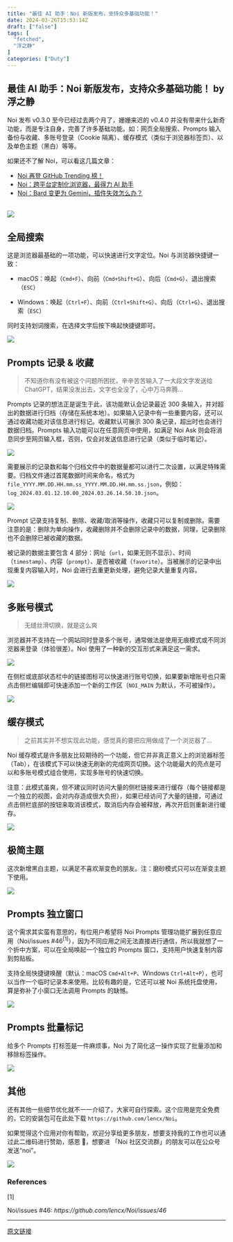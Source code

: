 ```yaml
---
title: "最佳 AI 助手：Noi 新版发布，支持众多基础功能！"
date: 2024-03-26T15:53:14Z
draft: ["false"]
tags: [
  "fetched",
  "浮之静"
]
categories: ["Duty"]
---
```

最佳 AI 助手：Noi 新版发布，支持众多基础功能！ by 浮之静
------
<div><p><span>Noi 发布 v0.3.0 至今已经过去两个月了，姗姗来迟的 v0.4.0 并没有带来什么新奇功能，而是专注自身，完善了许多基础功能。如：网页全局搜索、Prompts 输入备份与收藏、多账号登录（Cookie 隔离）、缓存模式（类似于浏览器标签页）、以及单色主题（黑白）等等。</span><span></span></p><section><span>如果还不了解 Noi，可以看这几篇文章：</span></section><ul><li><section><span><a target="_blank" href="http://mp.weixin.qq.com/s?__biz=MzIzNjE2NTI3NQ==&amp;mid=2247488397&amp;idx=1&amp;sn=ee896ad5be2e6ac85fa858dc4a8f72b4&amp;chksm=e8dd5279dfaadb6fe32ed1677a469aef6590d91016fc294b32511f5dfd5b4513bd07ecd83d02&amp;scene=21#wechat_redirect" textvalue="Noi 再登 GitHub Trending 榜！" linktype="text" imgurl="" imgdata="null" data-itemshowtype="0" tab="innerlink" data-linktype="2">Noi 再登 GitHub Trending 榜！</a></span></section></li><li><section><span><a target="_blank" href="http://mp.weixin.qq.com/s?__biz=MzIzNjE2NTI3NQ==&amp;mid=2247488296&amp;idx=1&amp;sn=c6e0d2f7604235330c26aff9e9ea6134&amp;chksm=e8dd52dcdfaadbcae8fe7c2cee42422f5191a2109cf52c1464dfcb1e36f6c80e5e134c29858d&amp;scene=21#wechat_redirect" textvalue="Noi：跨平台定制化浏览器，最得力 AI 助手" linktype="text" imgurl="" imgdata="null" data-itemshowtype="0" tab="innerlink" data-linktype="2">Noi：跨平台定制化浏览器，最得力 AI 助手</a></span></section></li><li><section><span><a target="_blank" href="http://mp.weixin.qq.com/s?__biz=MzIzNjE2NTI3NQ==&amp;mid=2247488310&amp;idx=1&amp;sn=49fb1cd3187e483d828246b4dc44b8f7&amp;chksm=e8dd52c2dfaadbd40217e78d1823e9a1ca440027aee8c4b6e84c580e6b823d432db535370c6a&amp;scene=21#wechat_redirect" textvalue="Noi：Bard 变更为 Gemini，插件失效怎么办？" linktype="text" imgurl="" imgdata="null" data-itemshowtype="0" tab="innerlink" data-linktype="2">Noi：Bard 变更为 Gemini，插件失效怎么办？</a></span></section></li></ul><section><br></section><section><img data-backh="349" data-backw="578" data-imgfileid="100004917" data-ratio="0.6027777777777777" data-s="300,640" data-src="https://mmbiz.qpic.cn/mmbiz_png/90Kxd0FAJJfU8ngKFRFnACsT5PYquFMb0ZzMAtz3WFwSQd8SxJbkuTSD5DWmBsfNchy7KvV4UHhXh5Sjtic6stQ/640?wx_fmt=png&amp;from=appmsg" data-type="png" data-w="1080" src="https://mmbiz.qpic.cn/mmbiz_png/90Kxd0FAJJfU8ngKFRFnACsT5PYquFMb0ZzMAtz3WFwSQd8SxJbkuTSD5DWmBsfNchy7KvV4UHhXh5Sjtic6stQ/640?wx_fmt=png&amp;from=appmsg"></section><h2><span>全局搜索</span></h2><p>这是浏览器最基础的一项功能，可以快速进行文字定位。Noi 与浏览器快捷键一致：</p><ul><li><p>macOS：唤起（<code>Cmd+F</code>）、向前（<code>Cmd+Shift+G</code>）、向后（<code>Cmd+G</code>）、退出搜索（<code>ESC</code>）</p></li><li><p>Windows：唤起（<code>Ctrl+F</code>）、向前（<code>Ctrl+Shift+G</code>）、向后（<code>Ctrl+G</code>）、退出搜索（<code>ESC</code>）</p></li></ul><p>同时支持划词搜索，在选择文字后按下唤起快捷键即可。</p><p><img data-backh="403" data-backw="578" data-imgfileid="100004918" data-ratio="0.6978683966635774" data-src="https://mmbiz.qpic.cn/mmbiz_gif/90Kxd0FAJJfU8ngKFRFnACsT5PYquFMbzd7mjvVW1icqiblVyAWSUQQRvMvvuicj6ZcHADjHOkuibzA9K2fF3nObSQ/640?wx_fmt=gif&amp;from=appmsg" data-type="gif" data-w="1079" src="https://mmbiz.qpic.cn/mmbiz_gif/90Kxd0FAJJfU8ngKFRFnACsT5PYquFMbzd7mjvVW1icqiblVyAWSUQQRvMvvuicj6ZcHADjHOkuibzA9K2fF3nObSQ/640?wx_fmt=gif&amp;from=appmsg"></p><h2><span>Prompts 记录 &amp; 收藏</span></h2><blockquote><p>不知道你有没有被这个问题所困扰，辛辛苦苦输入了一大段文字发送给 ChatGPT，结果没发出去，文字也全没了，心中万马奔腾...</p></blockquote><p>Prompts 记录的想法正是诞生于此，该功能默认会记录最近 300 条输入，并对超出的数据进行归档（存储在系统本地）。如果输入记录中有一些重要内容，还可以通过收藏功能对该信息进行标记。收藏默认可展示 300 条记录，超出时也会进行数据归档。Prompts 输入功能可以在任意网页中使用，如满足 Noi Ask 则会将消息同步至网页输入框，否则，仅会对发送信息进行记录（类似于临时笔记）。</p><p><img data-backh="400" data-backw="578" data-imgfileid="100004919" data-ratio="0.6923076923076923" data-src="https://mmbiz.qpic.cn/mmbiz_gif/90Kxd0FAJJfU8ngKFRFnACsT5PYquFMb5iaduTRonyK0FCpLWjSreuqFicNhU8B6qymoSicFzm2AHbFTZGGic3Jiczw/640?wx_fmt=gif&amp;from=appmsg" data-type="gif" data-w="1079" src="https://mmbiz.qpic.cn/mmbiz_gif/90Kxd0FAJJfU8ngKFRFnACsT5PYquFMb5iaduTRonyK0FCpLWjSreuqFicNhU8B6qymoSicFzm2AHbFTZGGic3Jiczw/640?wx_fmt=gif&amp;from=appmsg"></p><p>需要展示的记录数和每个归档文件中的数据量都可以进行二次设置，以满足特殊需要。归档文件通过首尾数据时间来命名，格式为 <code>file_YYYY.MM.DD.HH.mm.ss_YYYY.MM.DD.HH.mm.ss.json</code>，例如：<code>log_2024.03.01.12.10.00_2024.03.26.14.50.10.json</code>。</p><p><img data-backh="430" data-backw="578" data-imgfileid="100004920" data-ratio="0.7444444444444445" data-src="https://mmbiz.qpic.cn/mmbiz_png/90Kxd0FAJJfU8ngKFRFnACsT5PYquFMbVliaiaXqjF9VGD2sFnFqTOFOCKqbNtql9zkKzzKxll0jbbfm0quibGrtg/640?wx_fmt=png&amp;from=appmsg" data-type="png" data-w="1080" src="https://mmbiz.qpic.cn/mmbiz_png/90Kxd0FAJJfU8ngKFRFnACsT5PYquFMbVliaiaXqjF9VGD2sFnFqTOFOCKqbNtql9zkKzzKxll0jbbfm0quibGrtg/640?wx_fmt=png&amp;from=appmsg"></p><p>Prompt 记录支持复制、删除、收藏/取消等操作，收藏只可以复制或删除。需要注意的是：删除为单向操作，收藏删除并不会删除记录中的数据，同理，记录删除也不会删除已被收藏的数据。</p><p>被记录的数据主要包含 4 部分：网址（<code>url</code>，如果无则不显示）、时间（<code>timestamp</code>）、内容（<code>prompt</code>）、是否被收藏（<code>favorite</code>）。当被展示的记录中出现重复内容输入时，Noi 会进行去重更新处理，避免记录大量重复内容。</p><p><img data-backh="386" data-backw="578" data-imgfileid="100004921" data-ratio="0.6685185185185185" data-src="https://mmbiz.qpic.cn/mmbiz_png/90Kxd0FAJJfU8ngKFRFnACsT5PYquFMbEfMyGCbEAdGLvhg02qYCm5AOaQhwlzCBxiarAtBib1ib4fVdKsV021A0A/640?wx_fmt=png&amp;from=appmsg" data-type="png" data-w="1080" src="https://mmbiz.qpic.cn/mmbiz_png/90Kxd0FAJJfU8ngKFRFnACsT5PYquFMbEfMyGCbEAdGLvhg02qYCm5AOaQhwlzCBxiarAtBib1ib4fVdKsV021A0A/640?wx_fmt=png&amp;from=appmsg"></p><h2><span>多账号模式</span></h2><blockquote><p>无缝丝滑切换，就是这么爽</p></blockquote><p>浏览器并不支持在一个网站同时登录多个账号，通常做法是使用无痕模式或不同浏览器来登录（体验很差）。Noi 使用了一种新的交互形式来满足这一需求。</p><p><img data-imgfileid="100004939" data-ratio="0.7166666666666667" data-s="300,640" data-src="https://mmbiz.qpic.cn/mmbiz_gif/90Kxd0FAJJfU8ngKFRFnACsT5PYquFMbe9vtlnnibwIIytJtuT9HHib7zXmzeP3dJxzicwEoEGNo8A7PCACDQGqCg/640?wx_fmt=gif&amp;from=appmsg" data-type="gif" data-w="960" src="https://mmbiz.qpic.cn/mmbiz_gif/90Kxd0FAJJfU8ngKFRFnACsT5PYquFMbe9vtlnnibwIIytJtuT9HHib7zXmzeP3dJxzicwEoEGNo8A7PCACDQGqCg/640?wx_fmt=gif&amp;from=appmsg"></p><p>在侧栏或底部状态栏中的链接图标可以快速进行账号切换，如果要新增账号也只需点击侧栏编辑即可快速添加一个新的工作区（<code>NOI_MAIN</code> 为默认，不可被操作）。</p><p><img data-imgfileid="100004925" data-ratio="0.7027777777777777" data-src="https://mmbiz.qpic.cn/mmbiz_png/90Kxd0FAJJfU8ngKFRFnACsT5PYquFMb4WsvSq2v42Dj6KCy4aq7CbTUtwj3pVRO1cbR5ynMYwrCRFhJlavfxA/640?wx_fmt=png&amp;from=appmsg" data-type="png" data-w="1080" src="https://mmbiz.qpic.cn/mmbiz_png/90Kxd0FAJJfU8ngKFRFnACsT5PYquFMb4WsvSq2v42Dj6KCy4aq7CbTUtwj3pVRO1cbR5ynMYwrCRFhJlavfxA/640?wx_fmt=png&amp;from=appmsg"></p><h2><span>缓存模式</span></h2><blockquote><p>之前其实并不想实现此功能，感觉真的要把应用做成了一个浏览器了...</p></blockquote><p>Noi 缓存模式是许多朋友比较期待的一个功能，但它并非真正意义上的浏览器标签（Tab），在该模式下可以快速无刷新的完成网页切换。<span>这个功能最大的亮点是可以和多账号模式组合使用，实现多账号的快速切换。</span></p><p>注意：此模式虽爽，但不建议同时访问大量的侧栏链接来进行缓存（每个链接都是一个独立的视图，会对内存造成很大负担），如果已经访问了大量的链接，可通过点击侧栏底部的按钮来取消该模式，取消后内存会被释放，再次开启则重新进行缓存。</p><p><img data-imgfileid="100004928" data-ratio="0.715625" data-src="https://mmbiz.qpic.cn/mmbiz_gif/90Kxd0FAJJfU8ngKFRFnACsT5PYquFMbksX4rqf451GicH2FCTx01EicPfibhvOlmpiagP4M9Us8bw4lRI1aRtblSA/640?wx_fmt=gif&amp;from=appmsg" data-type="gif" data-w="960" src="https://mmbiz.qpic.cn/mmbiz_gif/90Kxd0FAJJfU8ngKFRFnACsT5PYquFMbksX4rqf451GicH2FCTx01EicPfibhvOlmpiagP4M9Us8bw4lRI1aRtblSA/640?wx_fmt=gif&amp;from=appmsg"></p><h2><span>极简主题</span></h2><p>这次新增黑白主题，以满足不喜欢渐变色的朋友。注：磨砂模式只可以在渐变主题下使用。</p><p><img data-imgfileid="100004934" data-ratio="0.715625" data-s="300,640" data-src="https://mmbiz.qpic.cn/mmbiz_gif/90Kxd0FAJJfU8ngKFRFnACsT5PYquFMb7jXCC7qiahTn1HiacI9vojlSicz4l3iaoiadEXtNAbYJYAvQchE5CxdxmMw/640?wx_fmt=gif&amp;from=appmsg" data-type="gif" data-w="960" src="https://mmbiz.qpic.cn/mmbiz_gif/90Kxd0FAJJfU8ngKFRFnACsT5PYquFMb7jXCC7qiahTn1HiacI9vojlSicz4l3iaoiadEXtNAbYJYAvQchE5CxdxmMw/640?wx_fmt=gif&amp;from=appmsg"></p><h2><span>Prompts 独立窗口</span></h2><p>这个需求其实蛮有意思的，有位用户希望将 Noi Prompts 管理功能扩展到任意应用（<span>Noi/issues #46<sup>[1]</sup></span>），因为不同应用之间无法直接进行通信，所以我就想了一个折中方案，可以在全局唤起一个独立的 Prompts 窗口，支持用户快速复制内容到剪贴板。</p><p>支持全局快捷键唤醒（默认：macOS <code>Cmd+Alt+P</code>、Windows <code>Ctrl+Alt+P</code>），也可以当作一个临时记录本来使用。比较有趣的是，它还可以被 Noi 系统托盘使用，算是弥补了小窗口无法调用 Prompts 的缺憾。</p><p><img data-imgfileid="100004932" data-ratio="0.7364583333333333" data-s="300,640" data-src="https://mmbiz.qpic.cn/mmbiz_gif/90Kxd0FAJJfU8ngKFRFnACsT5PYquFMb1ibIIq0DoWhRG8sibVVxEddJcjLibHfdL72dPJKujcKicYGThFHRL8RjcQ/640?wx_fmt=gif&amp;from=appmsg" data-type="gif" data-w="960" src="https://mmbiz.qpic.cn/mmbiz_gif/90Kxd0FAJJfU8ngKFRFnACsT5PYquFMb1ibIIq0DoWhRG8sibVVxEddJcjLibHfdL72dPJKujcKicYGThFHRL8RjcQ/640?wx_fmt=gif&amp;from=appmsg"></p><h2><span>Prompts 批量标记</span></h2><p>给多个 Prompts 打标签是一件麻烦事，Noi 为了简化这一操作实现了批量添加和移除标签操作。</p><p><img data-backh="400" data-backw="578" data-galleryid="" data-imgfileid="100004940" data-ratio="0.6927083333333334" data-src="https://mmbiz.qpic.cn/mmbiz_gif/90Kxd0FAJJfU8ngKFRFnACsT5PYquFMbfXad6IKVRguNIoDcicMlyzqLFcp4iaNa8iaHY1EFUJfZPfibXulibEu52Vw/640?wx_fmt=gif&amp;from=appmsg" data-type="gif" data-w="960" src="https://mmbiz.qpic.cn/mmbiz_gif/90Kxd0FAJJfU8ngKFRFnACsT5PYquFMbfXad6IKVRguNIoDcicMlyzqLFcp4iaNa8iaHY1EFUJfZPfibXulibEu52Vw/640?wx_fmt=gif&amp;from=appmsg"></p><h2><span>其他</span></h2><p>还有其他一些细节优化就不一一介绍了，大家可自行探索。这个应用是完全免费的，它的安装包可在此处下载 <code>https://github.com/lencx/Noi</code>。</p><p>如果觉得这个应用对你有帮助，欢迎分享给更多朋友，想要支持我的工作也可以通过此二维码进行赞助，感恩 🙏，想要进 「Noi 社区交流群」的朋友可以在公众号发送“noi”。</p><p><img data-backh="578" data-backw="578" data-imgfileid="100004938" data-ratio="1" data-src="https://mmbiz.qpic.cn/mmbiz_png/90Kxd0FAJJfU8ngKFRFnACsT5PYquFMbFGibwjSrCt5kUdGTQKu7HLxeV757VpNEa8cMmZDtg9ibibichrUXJe0Cyg/640?wx_fmt=png&amp;from=appmsg" data-type="png" data-w="1080" src="https://mmbiz.qpic.cn/mmbiz_png/90Kxd0FAJJfU8ngKFRFnACsT5PYquFMbFGibwjSrCt5kUdGTQKu7HLxeV757VpNEa8cMmZDtg9ibibichrUXJe0Cyg/640?wx_fmt=png&amp;from=appmsg"></p><section><mp-common-profile data-pluginname="mpprofile" data-id="MzIzNjE2NTI3NQ==" data-headimg="http://mmbiz.qpic.cn/mmbiz_png/90Kxd0FAJJfefQDvWTNLx9cTSywesvItbr6tT643PeByn7qrd7ZicYzX2zsaHfV8iaMLNTTmpAGPVwCdYL7kLlMA/0?wx_fmt=png" data-nickname="浮之静" data-alias="fuzjing" data-signature="{折腾 ⇌ 迷茫 ⇌ 思考]ing，在路上..." data-from="0" data-is_biz_ban="0"></mp-common-profile></section><h3>References</h3><section><span><span>[1]</span><p><span>Noi/issues #46:</span> <em>https://github.com/lencx/Noi/issues/46</em></p></span></section><p><mp-style-type data-value="3"></mp-style-type></p></div>  
<hr>
<a href="https://mp.weixin.qq.com/s/ccXdBIPHYCuInqfh4AA5sw",target="_blank" rel="noopener noreferrer">原文链接</a>
